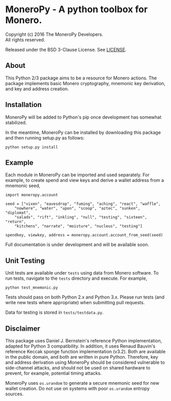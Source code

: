 # MoneroPy - A python toolbox for Monero.

Copyright (c) 2016 The MoneroPy Developers.  
All rights reserved.

Released under the BSD 3-Clause License. See [LICENSE](LICENSE).

## About

This Python 2/3 package aims to be a resource for Monero actions. The package
implements basic Monero cryptography, mnemonic key derivation, and key and
address creation.

## Installation

MoneroPy will be added to Python's pip once development has somewhat stabilized.

In the meantime, MoneroPy can be installed by downloading this package and then
running setup.py as follows:

    python setup.py install

## Example

Each module in MoneroPy can be imported and used separately. For example, to
create spend and view keys and derive a wallet address from a mnemonic seed,

    import moneropy.account

    seed = ["vixen", "eavesdrop", "fuming", "aching", "react", "waffle",
        "nowhere", "water", "upon", "scoop", "aztec", "sunken", "diplomat",
        "salads", "rift", "inkling", "null", "testing", "sixteen", "return",
        "kitchens", "narrate", "moisture", "nucleus", "testing"]

    spendkey, viewkey, address = moneropy.account.account_from_seed(seed)

Full documentation is under development and will be available soon.

## Unit Testing

Unit tests are available under `tests` using data from Monero software. To run
tests, navigate to the `tests` directory and execute. For example,

    python test_mnemonic.py

Tests should pass on both Python 2.x and Python 3.x. Please run tests (and write
new tests where appropriate) when submitting pull requests.

Data for testing is stored in `tests/testdata.py`.

## Disclaimer

This package uses Daniel J. Bernstein's reference Python implementation, adapted
for Python 3 compatibility. In addition, it uses Renaud Bauvin's reference
Keccak sponge function implementation (v3.2). Both are available in the public
domain, and both are written in pure Python. Therefore, key and address
derivation using MoneroPy should be considered vulnerable to side-channel
attacks, and should not be used on shared hardware to prevent, for example,
potential timing attacks.

MoneroPy uses `os.urandom` to generate a secure mnemonic seed for new wallet
creation. Do not use on systems with poor `os.urandom` entropy sources.
